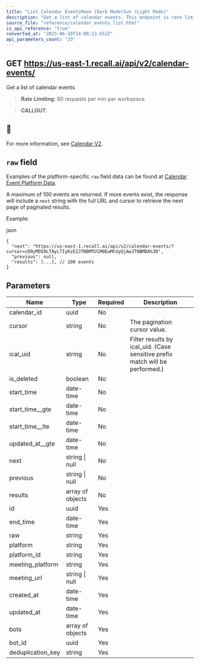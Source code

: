 ```yaml
---
title: "List Calendar EventsMoon (Dark Mode)Sun (Light Mode)"
description: "Get a list of calendar events. This endpoint is rate limited to: 60 requests per min per workspace"
source_file: "reference/calendar_events_list.html"
is_api_reference: "true"
converted_at: "2025-06-10T14:00:13.652Z"
api_parameters_count: "23"
---
```

## GET https://us-east-1.recall.ai/api/v2/calendar-events/

Get a list of calendar events

> **Rate Limiting**: 60 requests per min per workspace

> **CALLOUT**:

## 📘

For more information, see [Calendar V2](/docs/v2).

## `raw` field

[](#raw-field)

Examples of the platform-specific `raw` field data can be found at [Calendar Event Platform Data](/reference/calendar-event-platform-data).

A maximum of 100 events are returned. If more events exist, the response will include a `next` string with the full URL and cursor to retrieve the next page of paginated results.

Example:

json

```
{
  "next": "https://us-east-1.recall.ai/api/v2/calendar-events/?cursor=cD0yMDI0LTAyLTIyKzE2JTNBMTUlM0EwMCUyQjAwJTNBMDA%3D",
  "previous": null,
  "results": [...], // 100 events
}

```
## Parameters

| Name | Type | Required | Description |
| --- | --- | --- | --- |
| calendar_id | uuid | No |  |
| cursor | string | No | The pagination cursor value. |
| ical_uid | string | No | Filter results by ical_uid. (Case sensitive prefix match will be performed.) |
| is_deleted | boolean | No |  |
| start_time | date-time | No |  |
| start_time__gte | date-time | No |  |
| start_time__lte | date-time | No |  |
| updated_at__gte | date-time | No |  |
| next | string \| null | No |  |
| previous | string \| null | No |  |
| results | array of objects | No |  |
| id | uuid | Yes |  |
| end_time | date-time | Yes |  |
| raw | string | Yes |  |
| platform | string | Yes |  |
| platform_id | string | Yes |  |
| meeting_platform | string | Yes |  |
| meeting_url | string \| null | Yes |  |
| created_at | date-time | Yes |  |
| updated_at | date-time | Yes |  |
| bots | array of objects | Yes |  |
| bot_id | uuid | Yes |  |
| deduplication_key | string | Yes |  |
